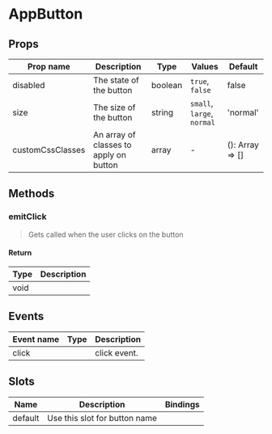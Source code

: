 # AppButton

## Props

| Prop name        | Description                            | Type    | Values                     | Default                 |
| ---------------- | -------------------------------------- | ------- | -------------------------- | ----------------------- |
| disabled         | The state of the button                | boolean | `true`, `false`            | false                   |
| size             | The size of the button                 | string  | `small`, `large`, `normal` | 'normal'                |
| customCssClasses | An array of classes to apply on button | array   | -                          | (): Array<string> => [] |

## Methods

### emitClick

> Gets called when the user clicks on the button

#### Return

| Type | Description |
| ---- | ----------- |
| void |             |

## Events

| Event name | Type | Description  |
| ---------- | ---- | ------------ |
| click      |      | click event. |

## Slots

| Name    | Description                   | Bindings |
| ------- | ----------------------------- | -------- |
| default | Use this slot for button name |          |
